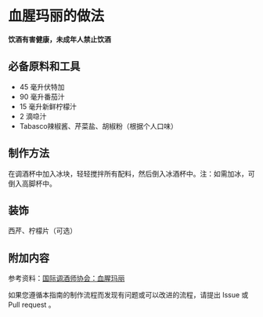 
# 血腥玛丽的做法

**饮酒有害健康，未成年人禁止饮酒**

## 必备原料和工具

- 45 毫升伏特加 
- 90 毫升番茄汁 
- 15 毫升新鲜柠檬汁 
- 2 滴喼汁 
- Tabasco辣椒酱、芹菜盐、胡椒粉（根据个人口味）


## 制作方法

在调酒杯中加入冰块，轻轻搅拌所有配料，然后倒入冰酒杯中。注：如需加冰，可倒入高脚杯中。

## 装饰

西芹、柠檬片（可选）

## 附加内容

参考资料：[国际调酒师协会：血腥玛丽](https://iba-world.com/bloody-mary/)

如果您遵循本指南的制作流程而发现有问题或可以改进的流程，请提出 Issue 或 Pull request 。
